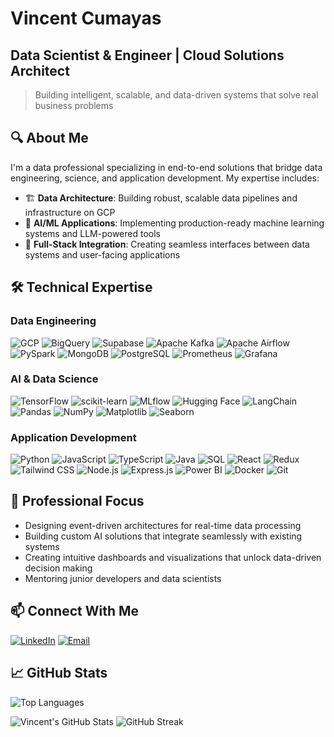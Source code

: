 # Vincent Cumayas
## Data Scientist & Engineer | Cloud Solutions Architect

> Building intelligent, scalable, and data-driven systems that solve real business problems

## 🔍 About Me

I'm a data professional specializing in end-to-end solutions that bridge data engineering, science, and application development. My expertise includes:

- 🏗️ **Data Architecture**: Building robust, scalable data pipelines and infrastructure on GCP
- 🧠 **AI/ML Applications**: Implementing production-ready machine learning systems and LLM-powered tools
- 🔄 **Full-Stack Integration**: Creating seamless interfaces between data systems and user-facing applications

## 🛠️ Technical Expertise

### Data Engineering
![GCP](https://img.shields.io/badge/GCP-4285F4?style=for-the-badge&logo=google-cloud&logoColor=white)
![BigQuery](https://img.shields.io/badge/BigQuery-4285F4?style=for-the-badge&logo=google-cloud&logoColor=white)
![Supabase](https://img.shields.io/badge/Supabase-3ECF8E?style=for-the-badge&logo=supabase&logoColor=white)
![Apache Kafka](https://img.shields.io/badge/Apache_Kafka-231F20?style=for-the-badge&logo=apache-kafka&logoColor=white)
![Apache Airflow](https://img.shields.io/badge/Airflow-017CEE?style=for-the-badge&logo=apache-airflow&logoColor=white)
![PySpark](https://img.shields.io/badge/PySpark-E25A1C?style=for-the-badge&logo=apache-spark&logoColor=white)
![MongoDB](https://img.shields.io/badge/MongoDB-4EA94B?style=for-the-badge&logo=mongodb&logoColor=white)
![PostgreSQL](https://img.shields.io/badge/PostgreSQL-316192?style=for-the-badge&logo=postgresql&logoColor=white)
![Prometheus](https://img.shields.io/badge/Prometheus-E6522C?style=for-the-badge&logo=prometheus&logoColor=white)
![Grafana](https://img.shields.io/badge/Grafana-F46800?style=for-the-badge&logo=grafana&logoColor=white)

### AI & Data Science
![TensorFlow](https://img.shields.io/badge/TensorFlow-FF6F00?style=for-the-badge&logo=tensorflow&logoColor=white)
![scikit-learn](https://img.shields.io/badge/scikit_learn-F7931E?style=for-the-badge&logo=scikit-learn&logoColor=white)
![MLflow](https://img.shields.io/badge/MLflow-0194E2?style=for-the-badge&logo=mlflow&logoColor=white)
![Hugging Face](https://img.shields.io/badge/Hugging_Face-FFD21E?style=for-the-badge&logo=huggingface&logoColor=black)
![LangChain](https://img.shields.io/badge/LangChain-3178C6?style=for-the-badge&logoColor=white)
![Pandas](https://img.shields.io/badge/Pandas-150458?style=for-the-badge&logo=pandas&logoColor=white)
![NumPy](https://img.shields.io/badge/NumPy-013243?style=for-the-badge&logo=numpy&logoColor=white)
![Matplotlib](https://img.shields.io/badge/Matplotlib-11557C?style=for-the-badge&logoColor=white)
![Seaborn](https://img.shields.io/badge/Seaborn-3776AB?style=for-the-badge&logoColor=white)

### Application Development
![Python](https://img.shields.io/badge/Python-3776AB?style=for-the-badge&logo=python&logoColor=white)
![JavaScript](https://img.shields.io/badge/JavaScript-F7DF1E?style=for-the-badge&logo=javascript&logoColor=black)
![TypeScript](https://img.shields.io/badge/TypeScript-3178C6?style=for-the-badge&logo=typescript&logoColor=white)
![Java](https://img.shields.io/badge/Java-ED8B00?style=for-the-badge&logo=java&logoColor=white)
![SQL](https://img.shields.io/badge/SQL-4479A1?style=for-the-badge&logo=postgresql&logoColor=white)
![React](https://img.shields.io/badge/React-20232A?style=for-the-badge&logo=react&logoColor=61DAFB)
![Redux](https://img.shields.io/badge/Redux-593D88?style=for-the-badge&logo=redux&logoColor=white)
![Tailwind CSS](https://img.shields.io/badge/Tailwind_CSS-38B2AC?style=for-the-badge&logo=tailwind-css&logoColor=white)
![Node.js](https://img.shields.io/badge/Node.js-339933?style=for-the-badge&logo=nodedotjs&logoColor=white)
![Express.js](https://img.shields.io/badge/Express.js-000000?style=for-the-badge&logo=express&logoColor=white)
![Power BI](https://img.shields.io/badge/Power_BI-F2C811?style=for-the-badge&logo=powerbi&logoColor=black)
![Docker](https://img.shields.io/badge/Docker-2CA5E0?style=for-the-badge&logo=docker&logoColor=white)
![Git](https://img.shields.io/badge/Git-F05032?style=for-the-badge&logo=git&logoColor=white)

## 💼 Professional Focus

- Designing event-driven architectures for real-time data processing
- Building custom AI solutions that integrate seamlessly with existing systems
- Creating intuitive dashboards and visualizations that unlock data-driven decision making
- Mentoring junior developers and data scientists

## 📫 Connect With Me

[![LinkedIn](https://img.shields.io/badge/LinkedIn-0077B5?style=for-the-badge&logo=linkedin&logoColor=white)](linkedin.com/in/vincent-cumayas)
[![Email](https://img.shields.io/badge/Email-D14836?style=for-the-badge&logo=gmail&logoColor=white)](mailto:cpe.vincentcumayas@gmail.com)

## 📈 GitHub Stats

![Top Languages](https://github-readme-stats.vercel.app/api/top-langs/?username=cpevincentdc&layout=compact&theme=radical&hide_border=true)

![Vincent's GitHub Stats](https://github-readme-stats.vercel.app/api?username=cpevincentdc&show_icons=true&theme=radical&hide_border=true) ![GitHub Streak](https://github-readme-streak-stats.herokuapp.com/?user=cpevincentdc&theme=radical&hide_border=true)
